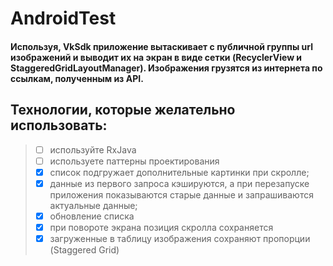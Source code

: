 # AndroidTest
  #### Используя,  VkSdk  приложение вытаскивает с публичной группы url изображений и выводит их на экран в виде сетки (RecyclerView и StaggeredGridLayoutManager). Изображения грузятся из интернета по ссылкам, полученным из API.
 

## Технологии, которые желательно использовать:
> - [ ] используйте RxJava
> - [ ]   используете паттерны проектирования
> - [x]  список подгружает дополнительные картинки при скролле;
> - [x]  данные из первого запроса кэшируются, а при перезапуске приложения показываются старые данные и запрашиваются актуальные данные;
> - [x]  обновление списка
> - [x]  при повороте экрана позиция скролла сохраняется
> - [x]  загруженные в таблицу изображения сохраняют пропорции (Staggered Grid)
